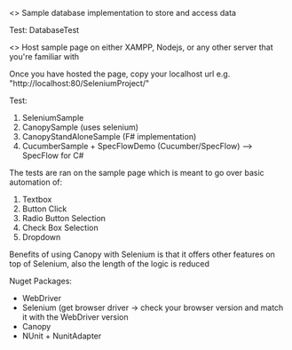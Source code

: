 <<TESTING Microsoft Sql Server>>
Sample database implementation to store and access data

Test:
DatabaseTest

<<TESTING AUTOMATION>>
Host sample page on either XAMPP, Nodejs, or any other server that you're familiar with

Once you have hosted the page, copy your localhost url e.g. "http://localhost:80/SeleniumProject/"

Test:
1) SeleniumSample
2) CanopySample (uses selenium)
3) CanopyStandAloneSample (F# implementation)
4) CucumberSample + SpecFlowDemo (Cucumber/SpecFlow) --> SpecFlow for C#

The tests are ran on the sample page which is meant to go over basic automation of:
1) Textbox
2) Button Click
3) Radio Button Selection
4) Check Box Selection
5) Dropdown

Benefits of using Canopy with Selenium is that it offers other features on top of Selenium, also
the length of the logic is reduced

Nuget Packages:
- WebDriver
- Selenium (get browser driver -> check your browser version and match it with the WebDriver version
- Canopy
- NUnit + NunitAdapter
